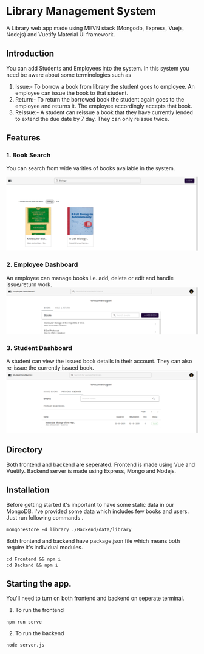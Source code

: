 # Library Management System

A Library web app made using MEVN stack (Mongodb, Express, Vuejs, Nodejs) and Vuetify Material UI framework.

## Introduction

You can add Students and Employees into the system.
In this system you need be aware about some terminologies such as

1. Issue:- To borrow a book from library the student goes to employee. An employee can issue the book to that student.
2. Return:- To return the borrowed book the student again goes to the employee and returns it. The employee accordingly accepts that book.
3. Reissue:- A student can reissue a book that they have currently lended to extend the due date by 7 day. They can only reissue twice.

## Features

### 1. Book Search

You can search from wide varities of books available in the system.

![Book Search](./Screenshots/Book-Search.png)

### 2. Employee Dashboard

An employee can manage books i.e. add, delete or edit and handle issue/return work.
![Employee Dashboard](./Screenshots/Employee-Dashboard.png)

### 3. Student Dashboard

A student can view the issued book details in their account. They can also re-issue the currently issued book.
![Student Dashboard](./Screenshots/Student-Dashboard.png)

## Directory

Both frontend and backend are seperated. Frontend is made using Vue and Vuetify.
Backend server is made using Express, Mongo and Nodejs.

## Installation

Before getting started it's important to have some static data in our MongoDB. I've provided some data which includes few books and users. Just run following commands .

```shell
mongorestore -d library ./Backend/data/library
```

Both frontend and backend have package.json file which means both require it's individual modules.

```shell
cd Frontend && npm i
cd Backend && npm i
```

## Starting the app.

You'll need to turn on both frontend and backend on seperate terminal.

1. To run the frontend

```shell
npm run serve
```

2. To run the backend

```shell
node server.js
```
